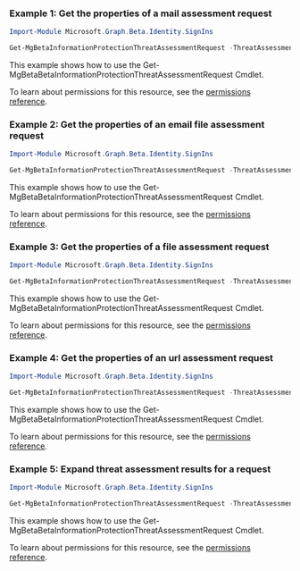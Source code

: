 ### Example 1: Get the properties of a mail assessment request

```powershellImport-Module Microsoft.Graph.Beta.Identity.SignIns

Get-MgBetaInformationProtectionThreatAssessmentRequest -ThreatAssessmentRequestId $threatAssessmentRequestId
```
This example shows how to use the Get-MgBetaBetaInformationProtectionThreatAssessmentRequest Cmdlet.
To learn about permissions for this resource, see the [permissions reference](/graph/permissions-reference).

### Example 2: Get the properties of an email file assessment request

```powershellImport-Module Microsoft.Graph.Beta.Identity.SignIns

Get-MgBetaInformationProtectionThreatAssessmentRequest -ThreatAssessmentRequestId $threatAssessmentRequestId
```
This example shows how to use the Get-MgBetaBetaInformationProtectionThreatAssessmentRequest Cmdlet.
To learn about permissions for this resource, see the [permissions reference](/graph/permissions-reference).

### Example 3: Get the properties of a file assessment request

```powershellImport-Module Microsoft.Graph.Beta.Identity.SignIns

Get-MgBetaInformationProtectionThreatAssessmentRequest -ThreatAssessmentRequestId $threatAssessmentRequestId
```
This example shows how to use the Get-MgBetaBetaInformationProtectionThreatAssessmentRequest Cmdlet.
To learn about permissions for this resource, see the [permissions reference](/graph/permissions-reference).

### Example 4: Get the properties of an url assessment request

```powershellImport-Module Microsoft.Graph.Beta.Identity.SignIns

Get-MgBetaInformationProtectionThreatAssessmentRequest -ThreatAssessmentRequestId $threatAssessmentRequestId
```
This example shows how to use the Get-MgBetaBetaInformationProtectionThreatAssessmentRequest Cmdlet.
To learn about permissions for this resource, see the [permissions reference](/graph/permissions-reference).

### Example 5: Expand threat assessment results for a request

```powershellImport-Module Microsoft.Graph.Beta.Identity.SignIns

Get-MgBetaInformationProtectionThreatAssessmentRequest -ThreatAssessmentRequestId $threatAssessmentRequestId -ExpandProperty "results"
```
This example shows how to use the Get-MgBetaBetaInformationProtectionThreatAssessmentRequest Cmdlet.
To learn about permissions for this resource, see the [permissions reference](/graph/permissions-reference).

